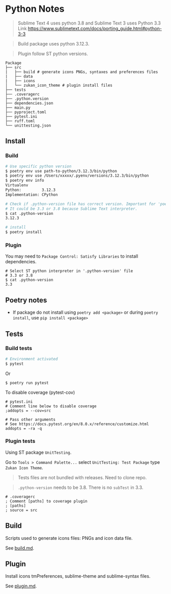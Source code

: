 # Python Notes

> Sublime Text 4 uses python 3.8 and Sublime Text 3 uses Python 3.3  
Link https://www.sublimetext.com/docs/porting_guide.html#python-3-3  

> Build package uses python 3.12.3.  

> Plugin follow ST python versions.  

```
Package
├── src
|   ├── build # generate icons PNGs, syntaxes and preferences files
|   ├── data
|   ├── icons
│   └── zukan_icon_theme # plugin install files
├── tests
├── .coveragerc
├── .python.version
├── dependencies.json
├── main.py
├── pyproject.toml
├── pytest.ini
├── ruff.toml
└── unittesting.json
```

## Install

### Build

```sh
# Use specific python version
$ poetry env use path-to-python/3.12.3/bin/python
$ poetry env use /Users/xxxxx/.pyenv/versions/3.12.3/bin/python
$ poetry env info
Virtualenv
Python:         3.12.3
Implementation: CPython

# Check if .python-version file has correct version. Important for 'poetry install'.
# It could be 3.3 or 3.8 because Sublime Text interpreter.
$ cat .python-version
3.12.3

# install
$ poetry install
```

### Plugin

You may need to `Package Control: Satisfy Libraries` to install dependencies.  

```
# Select ST python interpreter in '.python-version' file
# 3.3 or 3.8
$ cat .python-version
3.3
```

## Poetry notes

- If package do not install using `poetry add <package>` or during `poetry install`, use `pip install <package>`  


## Tests

### Build tests

```sh
# Environment activated
$ pytest
```
Or  
```
$ poetry run pytest
```

To disable coverage (pytest-cov)  
```
# pytest.ini
# Comment line below to disable coverage
;addopts = --cov=src

# Pass other arguments
# See https://docs.pytest.org/en/8.0.x/reference/customize.html
addopts = -ra -q
```

### Plugin tests

Using ST package `UnitTesting`.  

Go to `Tools > Command Palette...` select `UnitTesting: Test Package` type `Zukan Icon Theme`.  

> Tests files are not bundled with releases. Need to clone repo.  

> `.python-version` needs to be 3.8. There is no `subTest` in 3.3.

```
# .coveragerc
; Comment [paths] to coverage plugin
; [paths]
; source = src
```

## Build

Scripts used to generate icons files: PNGs and icon data file.  

See [build.md](https://github.com/53v3n3d4/Zukan-Icon-Theme/blob/main/docs/build.md).  

## Plugin

Install icons tmPreferences, sublime-theme and sublime-syntax files.  

See [plugin.md](https://github.com/53v3n3d4/Zukan-Icon-Theme/blob/main/docs/plugin.md).  
